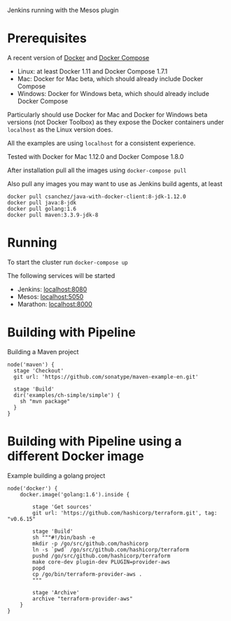 Jenkins running with the Mesos plugin

# Prerequisites

A recent version of [Docker](https://www.docker.com/products/overview) and [Docker Compose](https://docs.docker.com/compose/install/)

* Linux: at least Docker 1.11 and Docker Compose 1.7.1
* Mac: Docker for Mac beta, which should already include Docker Compose
* Windows: Docker for Windows beta, which should already include Docker Compose

Particularly should use Docker for Mac and Docker for Windows beta versions (not Docker Toolbox)
as they expose the Docker containers under `localhost` as the Linux version does.

All the examples are using `localhost` for a consistent experience.

Tested with Docker for Mac 1.12.0 and Docker Compose 1.8.0


After installation pull all the images using `docker-compose pull`

Also pull any images you may want to use as Jenkins build agents, at least

    docker pull csanchez/java-with-docker-client:8-jdk-1.12.0
    docker pull java:8-jdk
    docker pull golang:1.6
    docker pull maven:3.3.9-jdk-8

# Running

To start the cluster run `docker-compose up`

The following services will be started

* Jenkins:  [localhost:8080](http://localhost:8080)
* Mesos:    [localhost:5050](http://localhost:5050)
* Marathon: [localhost:8000](http://localhost:8000)

# Building with Pipeline

Building a Maven project

    node('maven') {
      stage 'Checkout'
      git url: 'https://github.com/sonatype/maven-example-en.git'

      stage 'Build'
      dir('examples/ch-simple/simple') {
        sh "mvn package"
      }
    }

# Building with Pipeline using a different Docker image

Example building a golang project

    node('docker') {
        docker.image('golang:1.6').inside {

            stage 'Get sources'
            git url: 'https://github.com/hashicorp/terraform.git', tag: "v0.6.15"

            stage 'Build'
            sh """#!/bin/bash -e
            mkdir -p /go/src/github.com/hashicorp
            ln -s `pwd` /go/src/github.com/hashicorp/terraform
            pushd /go/src/github.com/hashicorp/terraform
            make core-dev plugin-dev PLUGIN=provider-aws
            popd
            cp /go/bin/terraform-provider-aws .
            """

            stage 'Archive'
            archive "terraform-provider-aws"
        }
    }

